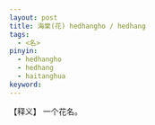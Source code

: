 ```yaml
---     
layout: post    
title: 海棠(花) hedhangho / hedhang    
tags:      
  - <名>     
pinyin:       
  - hedhangho    
  - hedhang    
  - haitanghua    
keyword:     
---    
```


【释义】 一个花名。    


